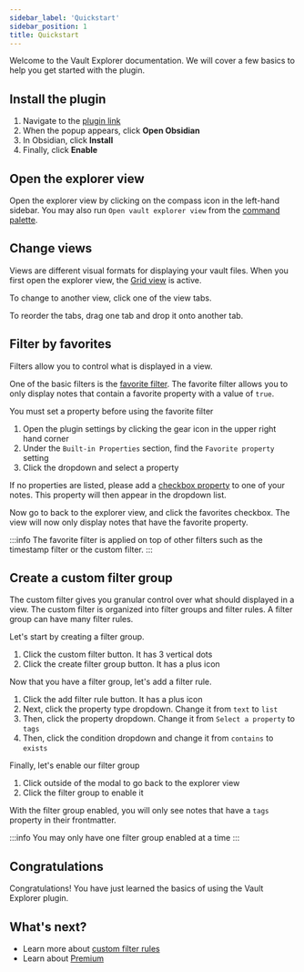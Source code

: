 ```yaml
---
sidebar_label: 'Quickstart'
sidebar_position: 1
title: Quickstart
---
```


Welcome to the Vault Explorer documentation. We will cover a few basics to help you get started with the plugin.

## Install the plugin

1. Navigate to the [plugin link](https://obsidian.md/plugins?id=vault-explorer)
2. When the popup appears, click **Open Obsidian**
3. In Obsidian, click **Install**
4. Finally, click **Enable**

## Open the explorer view

Open the explorer view by clicking on the compass icon in the left-hand sidebar. You may also run `Open vault explorer view` from the [command palette](https://help.obsidian.md/Plugins/Command+palette).

## Change views

Views are different visual formats for displaying your vault files. When you first open the explorer view, the [Grid view](/docs/views/grid) is active.

To change to another view, click one of the view tabs.

To reorder the tabs, drag one tab and drop it onto another tab.

## Filter by favorites

Filters allow you to control what is displayed in a view.

One of the basic filters is the [favorite filter](/docs/filters/favorite-filter). The favorite filter allows you to only display notes that contain a favorite property with a value of `true`.

You must set a property before using the favorite filter

1. Open the plugin settings by clicking the gear icon in the upper right hand corner
2. Under the `Built-in Properties` section, find the `Favorite property` setting
3. Click the dropdown and select a property

If no properties are listed, please add a [checkbox property](https://help.obsidian.md/Editing+and+formatting/Properties) to one of your notes. This property will then appear in the dropdown list.

Now go to back to the explorer view, and click the favorites checkbox. The view will now only display notes that have the favorite property.

:::info
The favorite filter is applied on top of other filters such as the timestamp filter or the custom filter.
:::

## Create a custom filter group

The custom filter gives you granular control over what should displayed in a view. The custom filter is organized into filter groups and filter rules. A filter group can have many filter rules.

Let's start by creating a filter group.

1. Click the custom filter button. It has 3 vertical dots
2. Click the create filter group button. It has a plus icon

Now that you have a filter group, let's add a filter rule.

1. Click the add filter rule button. It has a plus icon
2. Next, click the property type dropdown. Change it from `text` to `list`
3. Then, click the property dropdown. Change it from `Select a property` to `tags`
4. Then, click the condition dropdown and change it from `contains` to `exists`

Finally, let's enable our filter group

1. Click outside of the modal to go back to the explorer view
2. Click the filter group to enable it

With the filter group enabled, you will only see notes that have a `tags` property in their frontmatter.

:::info
You may only have one filter group enabled at a time
:::

## Congratulations

Congratulations! You have just learned the basics of using the Vault Explorer plugin.

## What's next?
- Learn more about [custom filter rules](/docs/filters/custom-filter#filter-rules)
- Learn about [Premium](/docs/premium)